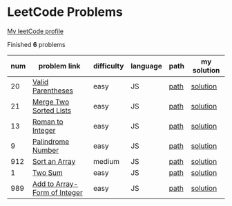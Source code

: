 # LeetCode Problems
[My leetCode profile](https://leetcode.com/DreasWeiss/)

Finished **6** problems

|num|problem link|difficulty|language|path|my solution|
|---|----|---|---|---|---|
|20|[Valid Parentheses](https://leetcode.com/problems/valid-parentheses/description/)|easy|JS|[path](./problems/n20ValidParentheses/)|[solution](./problems/n20ValidParentheses/problem.js)|
|21|[Merge Two Sorted Lists](https://leetcode.com/problems/merge-two-sorted-lists/description/)|easy|JS|[path](./problems/n21MergeTwoSortedLists/)|[solution](./problems/n21MergeTwoSortedLists/problem.js)|
|13|[Roman to Integer](https://leetcode.com/problems/roman-to-integer/)|easy|JS|[path](./problems/n13RomanToInteger/)|[solution](./problems/n13RomanToInteger/problem.js)|
|9|[Palindrome Number](https://leetcode.com/problems/palindrome-number/)|easy|JS|[path](./problems/n9PalindromeNumber/)|[solution](./problems/n9PalindromeNumber/problem.js)|
|912|[Sort an Array](https://leetcode.com/problems/sort-an-array/)|medium|JS|[path](./problems/n912SortAnArray/)|[solution](./problems/n912SortAnArray/problem.js)|
|1|[Two Sum](https://leetcode.com/problems/two-sum/)|easy|JS|[path](./problems/n1TwoSum)|[solution](./problems/n1TwoSum/problem.js)|
|989|[Add to Array-Form of Integer](https://leetcode.com/problems/add-to-array-form-of-integer/)|easy|JS|[path](./problems/n989AddToArrayFormOfInteger/)|[solution](./problems/n989AddToArrayFormOfInteger/problem.js)|